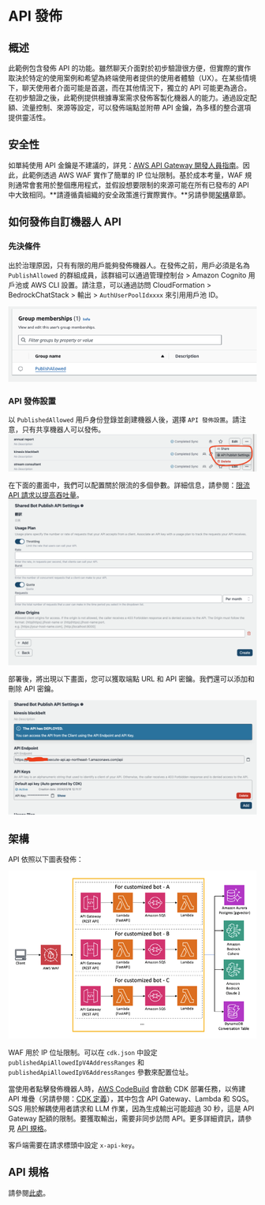 # API 發佈

## 概述

此範例包含發佈 API 的功能。雖然聊天介面對於初步驗證很方便，但實際的實作取決於特定的使用案例和希望為終端使用者提供的使用者體驗（UX）。在某些情境下，聊天使用者介面可能是首選，而在其他情況下，獨立的 API 可能更為適合。在初步驗證之後，此範例提供根據專案需求發佈客製化機器人的能力。通過設定配額、流量控制、來源等設定，可以發佈端點並附帶 API 金鑰，為多樣的整合選項提供靈活性。

## 安全性

如單純使用 API 金鑰是不建議的，詳見：[AWS API Gateway 開發人員指南](https://docs.aws.amazon.com/apigateway/latest/developerguide/api-gateway-api-usage-plans.html)。因此，此範例透過 AWS WAF 實作了簡單的 IP 位址限制。基於成本考量，WAF 規則通常會套用於整個應用程式，並假設想要限制的來源可能在所有已發布的 API 中大致相同。**請遵循貴組織的安全政策進行實際實作。**另請參閱[架構](#architecture)章節。

## 如何發佈自訂機器人 API

### 先決條件

出於治理原因，只有有限的用戶能夠發佈機器人。在發佈之前，用戶必須是名為 `PublishAllowed` 的群組成員，該群組可以通過管理控制台 > Amazon Cognito 用戶池或 AWS CLI 設置。請注意，可以通過訪問 CloudFormation > BedrockChatStack > 輸出 > `AuthUserPoolIdxxxx` 來引用用戶池 ID。

![](./imgs/group_membership_publish_allowed.png)

### API 發佈設置

以 `PublishedAllowed` 用戶身份登錄並創建機器人後，選擇 `API 發佈設置`。請注意，只有共享機器人可以發佈。
![](./imgs/bot_api_publish_screenshot.png)

在下面的畫面中，我們可以配置關於限流的多個參數。詳細信息，請參閱：[限流 API 請求以提高吞吐量](https://docs.aws.amazon.com/apigateway/latest/developerguide/api-gateway-request-throttling.html)。
![](./imgs/bot_api_publish_screenshot2.png)

部署後，將出現以下畫面，您可以獲取端點 URL 和 API 密鑰。我們還可以添加和刪除 API 密鑰。

![](./imgs/bot_api_publish_screenshot3.png)

## 架構

API 依照以下圖表發佈：

![](./imgs/published_arch.png)

WAF 用於 IP 位址限制。可以在 `cdk.json` 中設定 `publishedApiAllowedIpV4AddressRanges` 和 `publishedApiAllowedIpV6AddressRanges` 參數來配置位址。

當使用者點擊發佈機器人時，[AWS CodeBuild](https://aws.amazon.com/codebuild/) 會啟動 CDK 部署任務，以佈建 API 堆疊（另請參閱：[CDK 定義](../cdk/lib/api-publishment-stack.ts)），其中包含 API Gateway、Lambda 和 SQS。SQS 用於解耦使用者請求和 LLM 作業，因為生成輸出可能超過 30 秒，這是 API Gateway 配額的限制。要獲取輸出，需要非同步訪問 API。更多詳細資訊，請參見 [API 規格](#api-specification)。

客戶端需要在請求標頭中設定 `x-api-key`。

## API 規格

請參閱[此處](https://aws-samples.github.io/bedrock-claude-chat)。